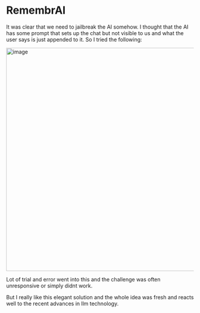 # RemembrAI


It was clear that we need to jailbreak the AI somehow. I thought that the AI has some prompt that sets up the chat but not visible to us and what the user says is just appended to it. So I tried the following:

<img width="600" alt="image" src="https://user-images.githubusercontent.com/6275775/231542156-7cde801a-21cb-4b6c-950d-3d9b94a4829b.png">

Lot of trial and error went into this and
the challenge was often unresponsive or 
simply didnt work.

But I really like this elegant solution and the whole idea was 
fresh and reacts well to the recent advances in llm technology.
